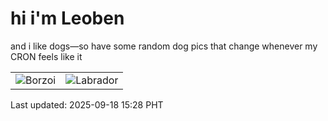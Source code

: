 # hi i'm Leoben

and i like dogs—so have some random dog pics that change whenever my CRON feels like it

|  |  |
|--------|----------|
| ![Borzoi](https://random-dog-vercel.vercel.app/api/random-borzoi?v=1758180497) | ![Labrador](https://random-dog-vercel.vercel.app/api/random-labrador?v=1758180497) |

Last updated: 2025-09-18 15:28 PHT
